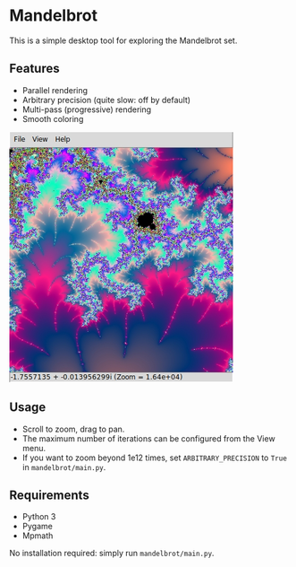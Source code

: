 Mandelbrot
==========

This is a simple desktop tool for exploring the Mandelbrot set.

Features
--------

  * Parallel rendering
  * Arbitrary precision (quite slow: off by default)
  * Multi-pass (progressive) rendering
  * Smooth coloring

![screenshot](docs/screenshot.jpg)

Usage
-----

  * Scroll to zoom, drag to pan.
  * The maximum number of iterations can be configured from the View menu.
  * If you want to zoom beyond 1e12 times, set `ARBITRARY_PRECISION` to `True` in `mandelbrot/main.py`.

Requirements
------------

  * Python 3
  * Pygame
  * Mpmath

No installation required: simply run `mandelbrot/main.py`.